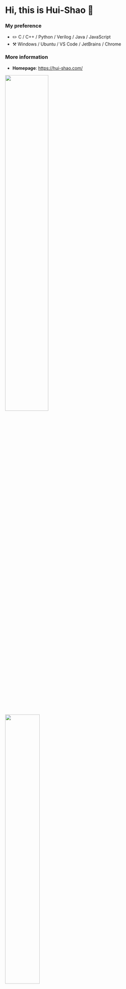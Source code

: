 # Hi, this is Hui-Shao :wave:

### My preference

- :pencil2: C / C++ / Python / Verilog / Java / JavaScript
- :hammer_and_pick: Windows / Ubuntu / VS Code / JetBrains / Chrome

### More information

- **Homepage**: <https://hui-shao.com/>

<p align="left">
  <img width="52.5%" src="https://github-readme-stats-hui-shao.vercel.app/api?username=hui-shao&card_width=500&show_icons=true&count_private=true&include_all_commits=true&title_color=006df9&icon_color=f3437a&bg_color=32,ccffd8,9effe9,75eaff">
  <img width="47%" src="https://github-readme-stats-hui-shao.vercel.app/api/top-langs/?username=hui-shao&langs_count=6&layout=compact&card_width=374">
</p>

### Extra Pins
<p align="left">
  <a href="https://github.com/hui-shao/python-webspider"><img width="49.5%" src="https://github-readme-stats-hui-shao.vercel.app/api/pin?username=hui-shao&repo=python-webspider"></a>
  <a href="https://github.com/hui-shao/AlwaysOnNumLock"><img width="49.5%" src="https://github-readme-stats-hui-shao.vercel.app/api/pin?username=hui-shao&repo=AlwaysOnNumLock"></a>
  <a href="https://github.com/hui-shao/StartMenuButtonHider"><img width="49.5%" src="https://github-readme-stats-hui-shao.vercel.app/api/pin?username=hui-shao&repo=StartMenuButtonHider"></a>
  <a href="https://github.com/hui-shao/AliyunOSS_Cert_Update"><img width="49.5%" src="https://github-readme-stats-hui-shao.vercel.app/api/pin?username=hui-shao&repo=AliyunOSS_Cert_Update"></a>
  <a href="https://github.com/hui-shao/qbit_speed_limit_per_tracker"><img width="49.5%" src="https://github-readme-stats-hui-shao.vercel.app/api/pin?username=hui-shao&repo=qbit_speed_limit_per_tracker"></a>
  <a href="https://github.com/hui-shao/qbit_skip_check"><img width="49.5%" src="https://github-readme-stats-hui-shao.vercel.app/api/pin?username=hui-shao&repo=qbit_skip_check"></a>
</p>
